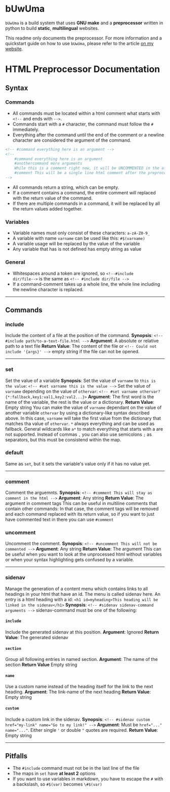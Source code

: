 # bUwUma
`bUwUma` is a build system that uses **GNU make** and a **preprocessor** written in python to build **static**, **multilingual** websites.

This readme only documents the preprocessor.
For more information and a quickstart guide on how to use `bUwUma`, please 
refer to the article [on my website](https://quintern.xyz/en/software/buwuma.html).

# HTML Preprocessor Documentation
## Syntax
### Commands
- All commands must be located within a html comment what starts with `<!--` and ends with `-->`.
- Commands start with a `#` character, the command must follow the `#` immediately.
- Everything after the command until the end of the comment or a newline character are considered the argument of the command.

```html
<!-- #command everything here is an argument -->
<!--
    #command everything here is an argument
    #anothercommand more arguments
    While this is a comment right now, it will be UNCOMMENTED in the after the preprocessor finishes!
    #comment This will be a single line html comment after the preprocessor finishes.
-->
```

- All commands return a string, which can be empty.
- If a comment contains a command, the entire comment will replaced with the return value of the command.
- If there are multiple commands in a command, it will be replaced by all the return values added together.

### Variables
- Variable names must only consist of these characters: `a-zA-Z0-9_`
- A variable with name `varname` can be used like this: `#$(varname)`
- A variable usage will be replaced by the value of the variable
- Any variable that has is not defined has empty string as value

### General
- Whitespaces around a token are ignored, so `<!--#include     dir/file-->` is the same as `<!-- #include dir/file -->`
- If a command-comment takes up a whole line, the whole line including the newline character is replaced.


---

## Commands
### include
Include the content of a file at the position of the command.
**Synopsis**:
`<!-- #include path/to-a-text-file.html -->`
**Argument**:
A absolute or relative path to a text file
**Return Value**:
The content of the file or `<!-- Could not include '{args}' -->` empty string if the file can not be opened.

---

### set 
Set the value of a variable
**Synopsis**:
Set the value of `varname` to `this is the value`:
`<!-- #set varname this is the value -->`
Set the value of `varname` depending on the value of `othervar`:
`<!-- #set varname othervar?{*:fallback,key1:val1,key2:val2...}>`
**Argument**:
The first word is the name of the variable, the rest is the value or a dictionary.
**Return Value**:
Empty string
You can make the value of `varname` dependant on the value of another variable `othervar` by using a dictionary-like syntax described above.
In this case, `varname` will take the first value from the dictionary that matches tha value of `othervar`. 
`*` always everything and can be used as fallback. General wildcards like `a*` to match everything that starts with a are not supported.
Instead of commas `,` you can also use semicolons `;` as separators, but this must be consistend within the map.

### default
Same as `set`, but it sets the variable's value only if it has no value yet.

---

### comment
Comment the arguemnts.
**Synopsis**:
`<!-- #comment This will stay as comment in the html -->`
**Argument**:
Any string
**Return Value**:
The argument in comment tags
This can be useful in multiline comments that contain other commands: In that case, the comment tags will be removed and each command replaced with
its return value, so if you want to just have commented text in there you can use `#comment` 

### uncomment
Uncomment the comment.
**Synopsis**:
`<!-- #uncomment This will not be commented -->`
**Argument**:
Any string
**Return Value**:
The argument
This can be useful when you want to look at the unprocessed html without variables or when your syntax highlighting gets confused by a variable.

---

### sidenav
Manage the generation of a content menu which contains links to all headings in your html that have an id. The menu is called sidenav here.
An entry is a html heading with a id: `<h1 id=myheading>This heading will be linked in the sidenav</h1>`
**Synopsis**:
`<!-- #sidenav sidenav-command arguments -->`
sidenav-command must be one of the following:

#### `include`
Include the generated sidenav at this position.
**Argument**:
Ignored
**Return Value**:
The generated sidenav

#### `section`
Group all following entries in named section.
**Argument**:
The name of the section
**Return Value**
Empty string

#### `name`
Use a custom name instead of the heading itself for the link to the next heading.
**Argument**:
The link-name of the next heading
**Return Value**:
Empty string

#### `custom`
Include a custom link in the sidenav.
**Synopsis**:
`<!-- #sidenav custom href="my-link" name="Go to my link!" -->`
**Argument**:
Must be `href="..." name="..."`. Either single `'` or double `"` quotes are required.
**Return Value**:
Empty string

---

## Pitfalls
- The `#include` command must not be in the last line of the file
- The maps in `set` have **at least 2** options
- If you want to use variables in markdown, you have to escape the `#` with a backslash, so `#$(var)` becomes `\#$(var)`
